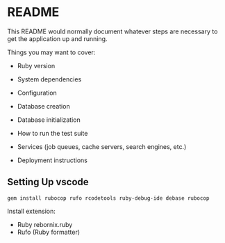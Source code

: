 # README

This README would normally document whatever steps are necessary to get the
application up and running.

Things you may want to cover:

* Ruby version

* System dependencies

* Configuration

* Database creation

* Database initialization

* How to run the test suite

* Services (job queues, cache servers, search engines, etc.)

* Deployment instructions


## Setting Up vscode
`gem install rubocop rufo rcodetools ruby-debug-ide debase rubocop`

Install extension:
- Ruby rebornix.ruby
- Rufo (Ruby formatter)
